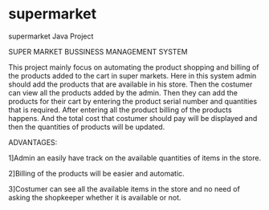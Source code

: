 # supermarket
supermarket Java Project

SUPER MARKET BUSSINESS MANAGEMENT SYSTEM

This project mainly focus on automating the product shopping and billing of the products added to the cart  in super markets. Here in this system admin should add the products that are available in his store. Then the costumer can view all the products added by the admin. Then they can add the products for their cart by entering the  product serial number and quantities that is required. After entering all the product billing of the products happens. And the total cost that costumer  should pay will be displayed and then the quantities of products will be updated.  

ADVANTAGES:

1]Admin an easily have track on the available quantities of items in the store.

2]Billing of the products will be easier and automatic.

3]Costumer can see all the available items in the store and no need of asking the shopkeeper whether it is available or not.


